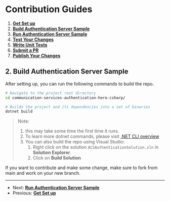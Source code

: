 # Contribution Guides

1. **[Get Set up](<1. get-set-up.md>)**
2. **[Build Authentication Server Sample](<2. build-authentication-sample.md>)**
3. **[Run Authentication Server Sample](<3. run-authentication-sample.md>)**
4. **[Test Your Changes](<4. test-your-changes.md>)**
5. **[Write Unit Tests](<5. write-unit-tests.md>)**
6. **[Submit a PR](<6. submit-a-pr.md>)**
7. **[Publish Your Changes](<7. publish-your-changes.md>)**

## 2. Build Authentication Server Sample

After setting up, you can run the following commands to build the repo.

```bash
# Navigate to the project root directory
cd communication-services-authentication-hero-csharp/

# Builds the project and its dependencies into a set of binaries
dotnet build
```

> Note: 
>
> 1. this may take some time the first time it runs.
> 2. To learn more dotnet commands, please visit [.NET CLI overview](https://docs.microsoft.com/en-us/dotnet/core/tools/)
> 3. You can also build the repo using Visual Studio:
>    1. Right click on the solution `ACSAuthenticationSolution.sln` in **Solution Explorer**.
>    2. Click on **Build Solution**

If you want to contribute and make some change, make sure to fork from main and work on your new branch.

---

- Next: **[Run Authentication Server Sample](<3. run-authentication-sample.md>)**
- Previous: **[Get Set up](<1. get-set-up.md>)**
